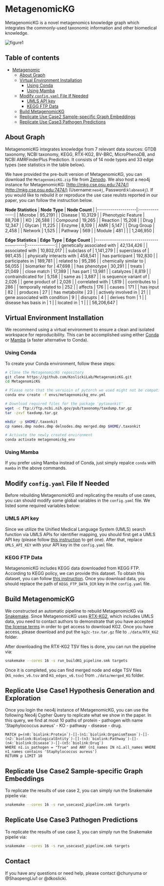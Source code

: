 # MetagenomicKG
MetagenomicKG is a novel metagenomics knowledge graph which integrates the commonly-used taxonomic information and other biomedical knowledge.

![figure1](https://github.com/KoslickiLab/MetagenomicKG/assets/20031672/22c538a3-7d27-4e79-b07a-35b721314afa)


## Table of contents

- [Metagenomic](#metagenomickg)
  * [About Graph](#about-graph)
  * [Virtual Environment Installation](#virtual-environment-installation)
    + [Using Conda](#using-conda)
    + [Using Mamba](#using-mamba)
  * [Modify `config.yaml` File If Needed ](#modify-configyaml-file-if-needed)
    + [UMLS API key](#umls-api-key)
    + [KEGG FTP Data](#kegg-ftp-data)
  * [Build MetagenomicKG](#build-metagenomickg)
  * [Replicate Use Case2 Sample-specific Graph Embeddings](#replicate-use-case2-sample-specific-graph-embeddings)
  * [Replicate Use Case3 Pathogen Predictions](#replicate-use-case3-pathogen-predictions)
  
## About Graph
MetagenomicKG integrates knowledge from 7 relevant data sources: GTDB taxonomy, NCBI taxonomy, KEGG, RTX-KG2, BV-BRC, MicroPhenoDB, and NCBI AMRFinderPlus Prediction. It consists of 14 node types and 33 edge types (see statistics in the table below).

We have provided the pre-built version of MetagenomicKG, you can download the `MetagenomicKG.zip` file from [Zenodo](https://zenodo.org/records/10819216). We also host a neo4j instance for MetagenomicKG: [http://mkg.cse.psu.edu:7474/](http://mkg.cse.psu.edu:7474/) (Username:`neo4j`, Password:`klabneo4j`). If you would like to rebuild it or reproduce the use case reulsts reported in our paper, you can follow the instruction below.

__Node Statistics__
| **Node Type**      | **Node Count** |
|--------------------|:--------------:|
| Microbe            |     95,2191    |
| Disease            |     10,3129    |
| Phenotypic Feature |     88,708     |
| KO                 |     26,588     |
| Compound           |     19,265     |
| Reaction           |     15,208     |
| Drug               |     12,347     |
| Glycan             |     11,225     |
| Enzyme             |      8,109     |
| AMR                |      5,147     |
| Drug Group         |      2,458     |
| Network            |      1,525     |
| Pathway            |       569      |
| Module             |       481      |
|                    |    1,246,950   |


__Edge Statistics__
| **Edge Type**                            | **Edge Count** |
|------------------------------------------|:--------------:|
| genetically associated with              |   42,134,426   |
| associated with                          |   10,802,017   |
| subclass of                              |    1,141,279   |
| superclass of                            |     981,435    |
| physically interacts with                |     458,541    |
| has participant                          |     192,830    |
| participates in                          |     189,781    |
| related to                               |     95,286     |
| chemically similar to                    |     56,055     |
| biomarker for                            |     47,698     |
| has phenotype                            |     30,291     |
| treats                                   |     21,049     |
| close match                              |     17,389     |
| has part                                 |     13,981     |
| catalyzes                                |      8,819     |
| contraindicated for                      |      5,158     |
| same as                                  |      3,887     |
| is sequence variant of                   |      2,026     |
| gene product of                          |      2,026     |
| correlated with                          |      1,619     |
| contributes to                           |       286      |
| temporally related to                    |       252      |
| affects                                  |       176      |
| causes                                   |       171      |
| has input                                |       82       |
| produces                                 |       27       |
| has metabolite                           |       23       |
| actively involved in                     |       21       |
| gene associated with condition           |        9       |
| disrupts                                 |        4       |
| derives from                             |        1       |
| disease has basis in                     |        1       |
| located in                               |        1       |
|                                          |   56,206,647   |

## Virtual Environment Installation
We recommend using a virtual environment to ensure a clean and isolated workspace for reproducibility. This can be accomplished using either [Conda](https://conda.io/projects/conda/en/latest/user-guide/install/index.html) or [Mamba](https://github.com/mamba-org/mamba) (a faster alternative to Conda).

### Using Conda
To create your Conda environment, follow these steps:

```bash
# Clone the MetagenomicKG repository
git clone https://github.com/KoslickiLab/MetagenomicKG.git
cd MetagenomicKG

# Please note that the versioin of pytorch we used might not be compatible with your nvidia cuda version. So, please first check your version and change it in metagenomickg_env.yml if needed.
conda env create -f envs/metagenomickg_env.yml

# Download required files for the package 'pytaxonkit'
wget -c ftp://ftp.ncbi.nih.gov/pub/taxonomy/taxdump.tar.gz
tar -zxvf taxdump.tar.gz

mkdir -p $HOME/.taxonkit
cp names.dmp nodes.dmp delnodes.dmp merged.dmp $HOME/.taxonkit

# Activate the newly created environment
conda activate metagenomickg_env
```

### Using Mamba
If you prefer using Mamba instead of Conda, just simply repalce `conda` with `mamba` in the above commands.

## Modify `config.yaml` File If Needed 
Before rebuilding MetagenomicKG and replicating the results of use cases, you can should modify some global variables in the `config.yaml` file. We listed some required variables below: 

### UMLS API key
Since we utilize the Unified Medical Language System (UMLS) search function via UMLS APIs for identifier mapping, you should first get a UMLS API key (please follow [this instruction](https://documentation.uts.nlm.nih.gov/rest/authentication.html) to get one). After that, replace `UMLS_API_KEY` with your API key in the `config.yaml` file.

### KEGG FTP Data
MetagenomicKG includes KEGG data downloaded from KEGG FTP. According to KEGG policy, we can provide this dataset. To obtain this dataset, you can follow [this instruction](https://www.kegg.jp/kegg/download/). Once you download data, you should replace the path of `KEGG_FTP_DATA_DIR` key in the `config.yaml` file.

## Build MetagenomicKG
We constructed an automatic pipeline to rebuild MetagenomicKG via [Snakemake](https://snakemake.readthedocs.io/en/stable). Since MetagenomicKG uses [RTX-KG2](https://github.com/RTXteam/RTX-KG2), which includes UMLS data, you need to contact authors to demonstrate that you have accepted [the license terms](https://www.nlm.nih.gov/databases/umls.html) in order to get access to download KG2. Once you have access, please download and put the `kg2c-tsv.tar.gz` file to `./data/RTX_KG2` folder.

After downloading the RTX-KG2 TSV files is done, you can run the pipeline via:
```bash
snakemake --cores 16 -s run_buildKG_pipeline.smk targets
``` 

Once it is completed, you can find merged node and edge TSV files (`KG_nodes_v6.tsv` and `KG_edges_v6.tsv`) from `./data/merged_KG` folder.

## Replicate Use Case1 Hypothesis Generation and Exploration
Once you login the neo4j instance of MetagenomicKG, you can use the following Neo4j Cypher Query to replicate what we show in the paper. In this query, we find at most 10 paths of protein - pathogen with name 'Staphylococcus aureus' - KO - pathway - disease - drug.
```
MATCH p=(n0:`biolink:Protein`)-[]-(n1:`biolink:OrganismTaxon`)-[]-(n2:`biolink:BiologicalEntity`)-[]-(n3:`biolink:Pathway`)-[]-(n4:`biolink:Disease`)-[]-(n5:`biolink:Drug`)
WHERE n1.is_pathogen = "True" and ANY (n1_names IN n1.all_names WHERE n1_names contains 'Staphylococcus aureus')
RETURN p LIMIT 10
```


## Replicate Use Case2 Sample-specific Graph Embeddings
To replicate the results of use case 2, you can simply run the Snakemake pipelie via:
```bash
snakemake --cores 16 -s run_usecase2_pipeline.smk targets
```

## Replicate Use Case3 Pathogen Predictions
To replicate the results of use case 3, you can simply run the Snakemake pipelie via:
```bash
snakemake --cores 16 -s run_usecase3_pipeline.smk targets
``` 

## Contact
If you have any questions or need help, please contact @chunyuma or @ShaopengLiu1 or  @dkoslicki.
